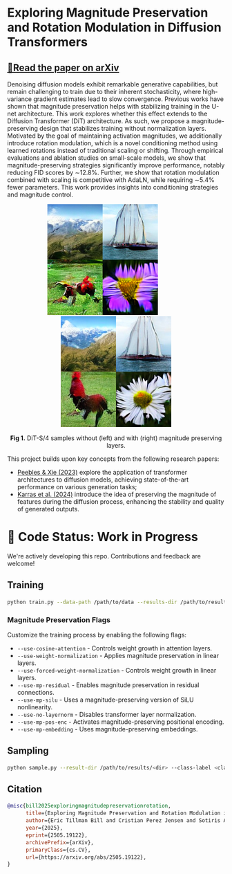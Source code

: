 # Exploring Magnitude Preservation and Rotation Modulation in Diffusion Transformers
## [📝Read the paper on arXiv](https://arxiv.org/abs/2505.19122)
Denoising diffusion models exhibit remarkable generative capabilities, but remain challenging to train due to their inherent stochasticity, where high-variance gradient estimates lead to slow convergence. Previous works have shown that magnitude preservation helps with stabilizing training in the U-net architecture. This work explores whether this effect extends to the Diffusion Transformer (DiT) architecture. As such, we propose a magnitude-preserving design that stabilizes training without normalization layers. Motivated by the goal of maintaining activation magnitudes, we additionally introduce rotation modulation, which is a novel conditioning method using learned rotations instead of traditional scaling or shifting. Through empirical evaluations and ablation studies on small-scale models, we show that magnitude-preserving strategies significantly improve performance, notably reducing FID scores by $`\sim`$12.8\%. Further, we show that rotation modulation combined with scaling is competitive with AdaLN, while requiring $`\sim`$5.4\% fewer parameters. This work provides insights into conditioning strategies and magnitude control.

<p align="center">
  <img src="visuals/A-S-4.png" />
  &nbsp; &nbsp; &nbsp; &nbsp; &nbsp; &nbsp; &nbsp; &nbsp;
  <img src="visuals/E-S-4.png" />
  <p align="center"><b>Fig 1.</b> DiT-S/4 samples without (left) and with (right) magnitude preserving layers.</p>
</p>

This project builds upon key concepts from the following research papers:
 - [Peebles & Xie (2023)](https://arxiv.org/abs/2212.09748) explore the application of transformer architectures to diffusion models, achieving state-of-the-art performance on various generation tasks;
 - [Karras et al. (2024)](https://arxiv.org/abs/2312.02696) introduce the idea of preserving the magnitude of features during the diffusion process, enhancing the stability and quality of generated outputs.

<!-- ## Preliminary Results

Below, we present some preliminary results of using magnitude preservation (right) _vs._ not using magnitude preservation (left) with DiT-S/2 on the ImageNet-128 dataset. Note that DiT-S/2 is a very small model, so the samples are not of high quality. However, MaP-DiT displays much higher quality and consistency than vanilla DiT.

<p align="center">
  <img src="visuals/nomp_s_17.png" />
  &nbsp; &nbsp; &nbsp; &nbsp; &nbsp; &nbsp; &nbsp; &nbsp;
  <img src="visuals/mp_s_17.png" />
  <p align="center"><b>Fig 1.</b> DiT-S/2 samples of <em>Jay</em> without (left) and with (right) magnitude preserving layers.</p>
</p>

<p align="center">
  <img src="visuals/nomp_s_88.png" />
  &nbsp; &nbsp; &nbsp; &nbsp; &nbsp; &nbsp; &nbsp; &nbsp;
  <img src="visuals/mp_s_88.png" />
  <p align="center"><b>Fig 2.</b> DiT-S/2 samples of <em>Macaw</em> without (left) and with (right) magnitude preserving layers.</p>
</p>

<p align="center">
  <img src="visuals/nomp_s_247.png" />
  &nbsp; &nbsp; &nbsp; &nbsp; &nbsp; &nbsp; &nbsp; &nbsp;
  <img src="visuals/mp_s_247.png" />
  <p align="center"><b>Fig 3.</b> DiT-S/2 samples of <em>St. Bernard</em> without (left) and with (right) magnitude preserving layers.</p>
</p>

<p align="center">
  <img src="visuals/nomp_s_947.png" />
  &nbsp; &nbsp; &nbsp; &nbsp; &nbsp; &nbsp; &nbsp; &nbsp;
  <img src="visuals/mp_s_947.png" />
  <p align="center"><b>Fig 4.</b> DiT-S/2 samples of <em>Mushroom</em> without (left) and with (right) magnitude preserving layers.</p>
</p> -->

# 🚧 Code Status: Work in Progress
We're actively developing this repo. Contributions and feedback are welcome!

## Training

```bash
python train.py --data-path /path/to/data --results-dir /path/to/results --model DiT-S/2 --num-steps 400_000 <map feature flags>
```

### Magnitude Preservation Flags
Customize the training process by enabling the following flags:
- `--use-cosine-attention` - Controls weight growth in attention layers.
- `--use-weight-normalization` - Applies magnitude preservation in linear layers.
- `--use-forced-weight-normalization` - Controls weight growth in linear layers.
- `--use-mp-residual` - Enables magnitude preservation in residual connections.
- `--use-mp-silu` - Uses a magnitude-preserving version of SiLU nonlinearity.
- `--use-no-layernorm` - Disables transformer layer normalization.
- `--use-mp-pos-enc` - Activates magnitude-preserving positional encoding.
- `--use-mp-embedding` - Uses magnitude-preserving embeddings.

## Sampling

```bash
python sample.py --result-dir /path/to/results/<dir> --class-label <class label>
```

## Citation

```bibtex
@misc{bill2025exploringmagnitudepreservationrotation,
      title={Exploring Magnitude Preservation and Rotation Modulation in Diffusion Transformers}, 
      author={Eric Tillman Bill and Cristian Perez Jensen and Sotiris Anagnostidis and Dimitri von Rütte},
      year={2025},
      eprint={2505.19122},
      archivePrefix={arXiv},
      primaryClass={cs.CV},
      url={https://arxiv.org/abs/2505.19122}, 
}
```
